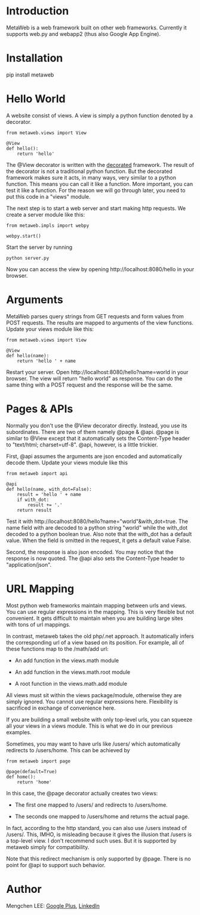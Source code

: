 Introduction
============

MetaWeb is a web framework built on other web frameworks.
Currently it supports web.py and webapp2 (thus also Google App Engine).

Installation
============

pip install metaweb

Hello World
===========

A website consist of views. A view is simply a python function denoted by a decorator.

	from metaweb.views import View
	
	@View
	def hello():
	    return 'hello'

The @View decorator is written with the <a href="https://github.com/CooledCoffee/decorated" target="_blank">decorated</a> framework.
The result of the decorator is not a traditional python function.
But the decorated framework makes sure it acts, in many ways, very similar to a python function.
This means you can call it like a function.
More important, you can test it like a function.
For the reason we will go through later, you need to put this code in a "views" module.

The next step is to start a web server and start making http requests.
We create a server module like this:

	from metaweb.impls import webpy
	
	webpy.start()

Start the server by running

	python server.py
	
Now you can access the view by opening http://localhost:8080/hello in your browser.

Arguments
=========

MetaWeb parses query strings from GET requests and form values from POST requests.
The results are mapped to arguments of the view functions.
Update your views module like this:

	from metaweb.views import View
	
	@View
	def hello(name):
	    return 'hello ' + name

Restart your server. Open http://localhost:8080/hello?name=world in your browser.
The view will return "hello world" as response.
You can do the same thing with a POST request and the response will be the same.

Pages & APIs
============

Normally you don't use the @View decorator directly.
Instead, you use its subordinates. There are two of them namely @page & @api.
@page is similar to @View except that it automatically sets the Content-Type header to "text/html; charset=utf-8".
@api, however, is a little trickier.

First, @api assumes the arguments are json encoded and automatically decode them.
Update your views module like this

	from metaweb import api
	
	@api
	def hello(name, with_dot=False):
	    result = 'hello ' + name
	    if with_dot:
	        result += '.'
	    return result

Test it with http://localhost:8080/hello?name="world"&with\_dot=true.
The name field with are decoded to a python string "world" while the with\_dot decoded to a python boolean true.
Also note that the with_dot has a default value.
When the field is omitted in the request, it gets a default value False.

Second, the response is also json encoded.
You may notice that the response is now quoted.
The @api also sets the Content-Type header to "application/json".

URL Mapping
===========

Most python web frameworks maintain mapping between urls and views.
You can use regular expressions in the mapping.
This is very flexible but not convenient.
It gets difficult to maintain when you are building large sites with tons of url mappings.

In contrast, metaweb takes the old php/.net approach.
It automatically infers the corresponding url of a view based on its position.
For example, all of these functions map to the /math/add url:

* An add function in the views.math module

* An add function in the views.math.root module

* A root function in the views.math.add module

All views must sit within the views package/module, otherwise they are simply ignored.
You cannot use regular expressions here. Flexibility is sacrificed in exchange of convenience here.

If you are building a small website with only top-level urls,
you can squeeze all your views in a views module.
This is what we do in our previous examples.

Sometimes, you may want to have urls like /users/ which automatically redirects to /users/home.
This can be achieved by

	from metaweb import page
	
	@page(default=True)
	def home():
	    return 'home'

In this case, the @page decorator actually creates two views:

* The first one mapped to /users/ and redirects to /users/home.

* The seconds one mapped to /users/home and returns the actual page.

In fact, according to the http standard, you can also use /users instead of /users/.
This, IMHO, is misleading because it gives the illusion that /users is a top-level view.
I don't recommend such uses. But it is supported by metaweb simply for compatibility.

Note that this redirect mechanism is only supported by @page.
There is no point for @api to support such behavior.

Author
======

Mengchen LEE: <a href="https://plus.google.com/117704742936410336204" target="_blank">Google Plus</a>, <a href="https://cn.linkedin.com/pub/mengchen-lee/30/8/23a" target="_blank">LinkedIn</a>
